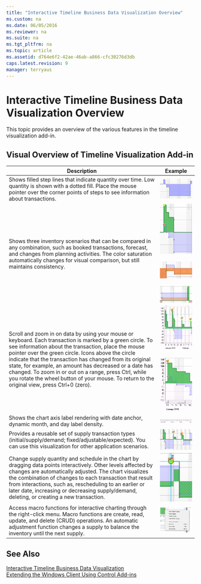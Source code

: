 ```yaml
---
title: "Interactive Timeline Business Data Visualization Overview"
ms.custom: na
ms.date: 06/05/2016
ms.reviewer: na
ms.suite: na
ms.tgt_pltfrm: na
ms.topic: article
ms.assetid: d764e6f2-42ae-46ab-a866-cfc30276d3db
caps.latest.revision: 9
manager: terryaus
---
```

# Interactive Timeline Business Data Visualization Overview
This topic provides an overview of the various features in the timeline visualization add\-in.  
  
## Visual Overview of Timeline Visualization Add\-in  
  
|Description|Example|  
|-----------------|-------------|  
|Shows filled step lines that indicate quantity over time. Low quantity is shown with a dotted fill. Place the mouse pointer over the corner points of steps to see information about transactions.|![Dotted fill](../dynamics-nav/media/TimeLine_Viz_Dotted.png "TimeLine\_Viz\_Dotted")|  
|Shows three inventory scenarios that can be compared in any combination, such as booked transactions, forecast, and changes from planning activities. The color saturation automatically changes for visual comparison, but still maintains consistency.|![Booked transactions](../dynamics-nav/media/TimeLine_Viz_BookedTrans.png "TimeLine\_Viz\_BookedTrans")<br /><br /> ![Forecast](../dynamics-nav/media/TimeLine_Viz_Forecast.png "TimeLine\_Viz\_Forecast")<br /><br /> ![Planning](../dynamics-nav/media/TimeLine_Viz_Planning.png "TimeLine\_Viz\_Planning")|  
|Scroll and zoom in on data by using your mouse or keyboard. Each transaction is marked by a green circle. To see information about the transaction, place the mouse pointer over the green circle. Icons above the circle indicate that the transaction has changed from its original state, for example, an amount has decreased or a date has changed. To zoom in or out on a range, press Ctrl, while you rotate the wheel button of your mouse. To return to the original view, press Ctrl\+0 \(zero\).|![Green circle](../dynamics-nav/media/TimeLine_Viz_GreenCircle.png "TimeLine\_Viz\_GreenCircle")<br /><br /> ![Green circle with zoom](../dynamics-nav/media/TimeLine_Viz_GreenCircleZoom.png "TimeLine\_Viz\_GreenCircleZoom")|  
|Shows the chart axis label rendering with date anchor, dynamic month, and day label density.|![Chart axis](../dynamics-nav/media/TimeLine_Viz_ChartAxis.png "TimeLine\_Viz\_ChartAxis")|  
|Provides a reusable set of supply transaction types \(initial\/supply\/demand; fixed\/adjustable\/expected\). You can use this visualization for other application scenarios.|![Transaction types](../dynamics-nav/media/TimeLine_Viz_TransactionType.png "TimeLine\_Viz\_TransactionType")|  
|Change supply quantity and schedule in the chart by dragging data points interactively. Other levels affected by changes are automatically adjusted. The chart visualizes the combination of changes to each transaction that result from interactions, such as, rescheduling to an earlier or later date, increasing or decreasing supply\/demand, deleting, or creating a new transaction.|![Dragging data points](../dynamics-nav/media/TimeLine_Viz_DraggingDataPoints.png "TimeLine\_Viz\_DraggingDataPoints")|  
|Access macro functions for interactive charting through the right\-click menu. Macro functions are create, read, update, and delete \(CRUD\) operations. An automatic adjustment function changes a supply to balance the inventory until the next supply.|![Shortcut menu options](../dynamics-nav/media/TimeLine_Viz_RightClick.png "TimeLine\_Viz\_RightClick")|  
  
## See Also  
 [Interactive Timeline Business Data Visualization](../dynamics-nav/Interactive-Timeline-Business-Data-Visualization.md)   
 [Extending the Windows Client Using Control Add\-ins](../dynamics-nav/Extending-the-Windows-Client-Using-Control-Add-ins.md)